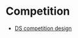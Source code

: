 # Competition

- [DS competition design](https://towardsdatascience.com/designing-a-data-science-competition-is-an-excellent-way-to-learn-69e6fd582702)
